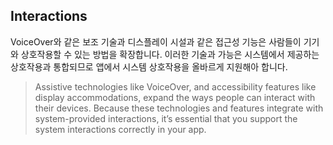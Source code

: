 ## Interactions
VoiceOver와 같은 보조 기술과 디스플레이 시설과 같은 접근성 기능은 사람들이 기기와 상호작용할 수 있는 방법을 확장합니다. 이러한 기술과 가능은 시스템에서 제공하는 상호작용과 통합되므로 앱에서 시스템 상호작용을 올바르게 지원해아 합니다.
> Assistive technologies like VoiceOver, and accessibility features like display accommodations, expand the ways people can interact with their devices. Because these technologies and features integrate with system-provided interactions, it’s essential that you support the system interactions correctly in your app.
>
